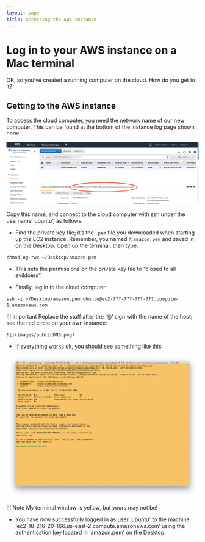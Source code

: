 ```yaml
---
layout: page
title: Accessing the AWS instance
---
```


Log in to your AWS instance on a Mac terminal
==============================================

OK, so you've created a running computer on the cloud. How do you get to it?

## Getting to the AWS instance

To access the cloud computer, you need the network name of our new computer. This can be found at the bottom of the instance log page shown here:

![](images/publicDNS.png)

Copy this name, and connect to the cloud computer with ssh under the username ‘ubuntu’, as follows:

* Find the private key file; it’s the `.pem` file you downloaded when starting up the EC2 instance. Remember, you named it `amazon.pem` and saved in on the Desktop. Open up the terminal, then type:

```
chmod og-rwx ~/Desktop/amazon.pem
```

* This sets the permissions on the private key file to “closed to all evildoers”.

* Finally, log in to the cloud computer:

```
ssh -i ~/Desktop/amazon.pem ubuntu@ec2-???-???-???-???.compute-1.amazonaws.com
```

!!! Important
    Replace the stuff after the ‘@’ sign with the name of the host; see the red circle on your own instance:

    ![](images/publicDNS.png)

* If everything works ok, you should see something like this:

![](images/AWS_Connected.png)

!!! Note
    My terminal window is yellow, but yours may not be!
* You have now successfully logged in as user ‘ubuntu’ to the machine ‘ec2-18-216-20-166.us-east-2.compute.amazonaws.com’ using the authentication key located in ‘amazon.pem’ on the Desktop.
